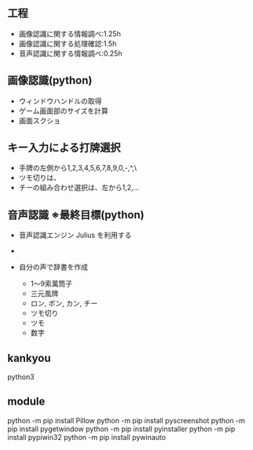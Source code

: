 ## 工程
- 画像認識に関する情報調べ:1.25h
- 画像認識に関する処理確認:1.5h
- 音声認識に関する情報調べ:0.25h

## 画像認識(python)
- ウィンドウハンドルの取得
- ゲーム画面部のサイズを計算
- 画面スクショ

## キー入力による打牌選択
- 手牌の左側から1,2,3,4,5,6,7,8,9,0,-,^,\
- ツモ切りは、
- チーの組み合わせ選択は、左から1,2,…

## 音声認識 ※最終目標(python)
- 音声認識エンジン Julius を利用する
- 

- 自分の声で辞書を作成
  - 1～9索萬筒子
  - 三元風牌
  - ロン, ポン, カン, チー
  - ツモ切り
  - ツモ
  - 数字

## kankyou 
python3

## module
python -m pip install Pillow
python -m pip install pyscreenshot
python -m pip install pygetwindow
python -m pip install pyinstaller
python -m pip install pypiwin32
python -m pip install pywinauto
